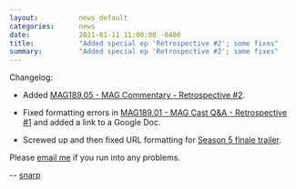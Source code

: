```yaml
---
layout:          news_default
categories:      news
date:            2021-01-11 11:00:00 -0400
title:           "Added special ep 'Retrospective #2'; some fixes"
summary:         "Added special ep 'Retrospective #2'; some fixes"
---
```


Changelog:

* Added [MAG189.05 - MAG Commentary - Retrospective #2]({{site.baseurl}}/special/18905-commentary-retrospective-2.html).

* Fixed formatting errors in [MAG189.01 - MAG Cast Q&A - Retrospective #1]({{site.baseurl}}/special/18901-magcastq-a-retrospective-1.html) and added a link to a Google Doc.

* Screwed up and then fixed URL formatting for [Season 5 finale trailer]({{site.baseurl}}/trailer/episode/18906.html).

Please [email me](mailto:snarp@snarp.work) if you run into any problems.

-- [snarp](http://snarp.tumblr.com/)